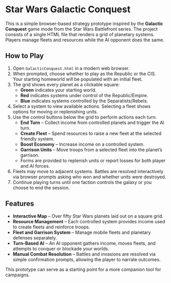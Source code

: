 # Star Wars Galactic Conquest

This is a simple browser-based strategy prototype inspired by the **Galactic Conquest** game mode from the Star Wars Battlefront series.  The project consists of a single HTML file that renders a grid of planetary systems.  Players manage fleets and resources while the AI opponent does the same.

## How to Play

1. Open `GalacticConquest.html` in a modern web browser.
2. When prompted, choose whether to play as the Republic or the CIS.  Your starting homeworld will be populated with an initial fleet.
3. The grid shows every planet as a clickable square:
   - **Green** indicates your starting world.
   - **Red** indicates systems under control of the Republic/Empire.
   - **Blue** indicates systems controlled by the Separatists/Rebels.
4. Select a system to view available actions.  Selecting a fleet shows options for moving or replenishing units.
5. Use the control buttons below the grid to perform actions each turn:
   - **End Turn** – Collect income from controlled planets and trigger the AI turn.
   - **Create Fleet** – Spend resources to raise a new fleet at the selected friendly system.
   - **Boost Economy** – Increase income on a controlled system.
   - **Garrison Units** – Move troops from a selected fleet into the planet’s garrison.
   - Forms are provided to replenish units or report losses for both player and AI forces.
6. Fleets may move to adjacent systems. Battles are resolved interactively via browser prompts asking who won and whether units were destroyed.
7. Continue playing turns until one faction controls the galaxy or you choose to end the session.

## Features

- **Interactive Map** – Over fifty Star Wars planets laid out on a square grid.
- **Resource Management** – Each controlled system provides income used to create fleets and reinforce troops.
- **Fleet and Garrison System** – Manage mobile fleets and planetary defenses separately.
- **Turn-Based AI** – An AI opponent gathers income, moves fleets, and attempts to conquer or blockade your worlds.
- **Manual Combat Resolution** – Battles and invasions are resolved via simple confirmation prompts, allowing the player to narrate outcomes.

This prototype can serve as a starting point for a more companion tool for campaigns.
